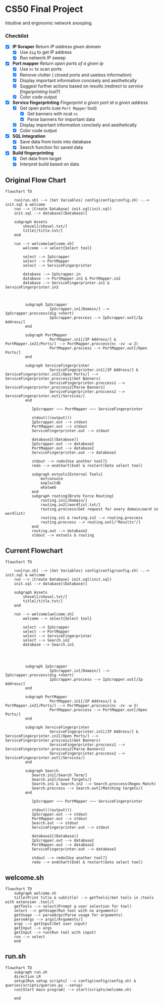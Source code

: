 # CS50 Final Project
Intuitive and ergonomic network snooping.

### Checklist

 - [x] **IP Scraper**
        *Return IP address given domain*
	- [x] Use `dig` to get IP address
	- [x] Run network IP sweep
 - [x] **Port mapper**
		 *Return open ports of a given ip*
	- [x] Use `nc` to scan ports
	- [x] Remove clutter ( closed ports and useless information)
	- [x] Display important information concisely and aesthetically
	- [x] Suggest further actions based on results (redirect to *service fingerprinting* tool?)
	- [x] Color code output
 - [x] **Service fingerprinting**
		 *Fingerprint a given port at a given address*
	- [x] Get open ports (use `Port Mapper` tool)
        - [x] Get banners with ncat `nc`
        - [x] Parse banners for important data
	- [x] Display important information concisely and aesthetically
	- [x] Color code output
 - [x] **SQL Integration**
 	- [x] Save data from tools into database
  	- [x] Search function for saved data
 - [x] **Build fingerprinting**
	- [x] Get data from target
 	- [x] Interpret build based on data 

## Original Flow Chart
```mermaid
flowchart TD

    run[run.sh] --> |Set Variables| config(config/config.sh) -.-> init.sql & welcome
    run --> |Create Database| init.sql(init.sql)
    init.sql --> database[(Database)] 

    subgraph Assets
        shovel[/shovel.txt/]
        title[/title.txt/]
    end

    run --> welcome[welcome.sh]
        welcome --> select{Select tool}

        select --> IpScrapper
        select --> PortMapper
        select --> ServiceFingerprinter

        database --> IpScrapper.in
        database --> PortMapper.in1 & PortMapper.in2
        database --> ServiceFingerprinter.in1 & ServiceFingerprinter.in2



         subgraph IpScrapper
                    IpScrapper.in[/Domain/] --> IpScrapper.proccess(dig +short)
                    IpScrapper.proccess --> IpScrapper.out[/Ip Address/]
         end

         subgraph PortMapper
                    PortMapper.in1[/IP Address/] & PortMapper.in2[/Ports/] --> PortMapper.proccess(nc -zv -w 2)
                    PortMapper.proccess --> PortMapper.out[/Open Ports/]
         end

         subgraph ServiceFingerprinter
                    ServiceFingerprinter.in1[/IP Address/] & ServiceFingerprinter.in2[/Open Ports/] --> ServiceFingerprinter.proccess1(Get Banners)
                    ServiceFingerprinter.proccess1 --> ServiceFingerprinter.proccess2[Parse Banners]
                    ServiceFingerprinter.proccess2 --> ServiceFingerprinter.out[/Services/]
         end
            
            IpScrapper ~~~ PortMapper ~~~ ServiceFingerprinter
                    
            stdout(((output)))
            IpScrapper.out --> stdout
            PortMapper.out --> stdout
            ServiceFingerprinter.out --> stdout

            database2[(Database)]
            IpScrapper.out --> database2
            PortMapper.out --> database2
            ServiceFingerprinter.out --> database2

            stdout --> redo{Use another tool?}
            redo --> endchart(End) & restart(Goto select tool)

            subgraph extools[External Tools]
                msfconsole
                exploitdb
                whatweb
            end
            subgraph routing[Brute Force Routing]
                routing.in1[/Domain/]
                routing.in2[/wordlist.txt/]
                routing.proccess(Get request for every domain/word in wordlist)
                routing.in1 & routing.in2 --> routing.proccess
                routing.proccess --> routing.out[/"Results"/]
            end
            routing.out --> database2
            stdout --> extools & routing
```
## Current Flowchart
``` mermaid
flowchart TD

    run[run.sh] --> |Set Variables| config(config/config.sh) -.-> init.sql & welcome
    run --> |Create Database| init.sql(init.sql)
    init.sql --> database[(Database)] 

    subgraph Assets
        shovel[/shovel.txt/]
        title[/title.txt/]
    end

    run --> welcome[welcome.sh]
        welcome --> select{Select tool}

        select --> IpScrapper
        select --> PortMapper
        select --> ServiceFingerprinter
        select --> Search.in2
        database --> Search.in1
        



         subgraph IpScrapper
                    IpScrapper.in[/Domain/] --> IpScrapper.proccess(dig +short)
                    IpScrapper.proccess --> IpScrapper.out[/Ip Address/]
         end

         subgraph PortMapper
                    PortMapper.in1[/IP Address/] & PortMapper.in2[/Ports/] --> PortMapper.proccess(nc -zv -w 2)
                    PortMapper.proccess --> PortMapper.out[/Open Ports/]
         end

         subgraph ServiceFingerprinter
                    ServiceFingerprinter.in1[/IP Address/] & ServiceFingerprinter.in2[/Open Ports/] --> ServiceFingerprinter.proccess1(Get Banners)
                    ServiceFingerprinter.proccess1 --> ServiceFingerprinter.proccess2[Parse Banners]
                    ServiceFingerprinter.proccess2 --> ServiceFingerprinter.out[/Services/]
         end

         subgraph Search
            Search.in1[/Search Term/]
            Search.in2[/Saved Targets/]
            Search.in1 & Search.in2 --> Search.proccess(Regex Match)
            Search.proccess --> Search.out[/Matching targets/]
         end
            
            IpScrapper ~~~ PortMapper ~~~ ServiceFingerprinter
                    
            stdout(((output)))
            IpScrapper.out --> stdout
            PortMapper.out --> stdout
            Search.out --> stdout
            ServiceFingerprinter.out --> stdout

            database2[(Database)]
            IpScrapper.out --> database2
            PortMapper.out --> database2
            ServiceFingerprinter.out --> database2

            stdout --> redo{Use another tool?}
            redo --> endchart(End) & restart(Goto select tool)
```
## welcome.sh
``` mermaid
flowchart TD
    subgraph welcome.sh
    title(Print title & subtitle) --> getTools[/Get tools in /tools with extension .tool/]
    getTools --> select(Prompt a user selection for tool)
    select --> getUsage(Run tool with no arguments)
    getUsage --> parseArgs(Parse usage for arguments)
    parseArgs --> args[/Arguments/]
    args --> getInput(Get user input)
    getInput --> args
    getInput --> run(Run tool with input)
    run --> select
    end
```

## run.sh
``` mermaid
flowchart TD
    subgraph run.sh
    direction LR
    setup[Run setup scripts] --> config(config/config.sh) & queries(scripts/queries.py --setup)
    run[Start main program] --> start(scripts/welcome.sh)

    end
```
